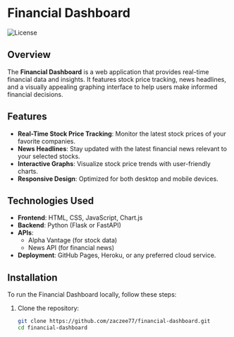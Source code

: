 # Financial Dashboard

![License](https://img.shields.io/badge/license-MIT-green)

## Overview

The **Financial Dashboard** is a web application that provides real-time financial data and insights. It features stock price tracking, news headlines, and a visually appealing graphing interface to help users make informed financial decisions.

## Features

- **Real-Time Stock Price Tracking**: Monitor the latest stock prices of your favorite companies.
- **News Headlines**: Stay updated with the latest financial news relevant to your selected stocks.
- **Interactive Graphs**: Visualize stock price trends with user-friendly charts.
- **Responsive Design**: Optimized for both desktop and mobile devices.

## Technologies Used

- **Frontend**: HTML, CSS, JavaScript, Chart.js
- **Backend**: Python (Flask or FastAPI)
- **APIs**: 
  - Alpha Vantage (for stock data)
  - News API (for financial news)
- **Deployment**: GitHub Pages, Heroku, or any preferred cloud service.

## Installation

To run the Financial Dashboard locally, follow these steps:

1. Clone the repository:
   ```bash
   git clone https://github.com/zaczee77/financial-dashboard.git
   cd financial-dashboard
